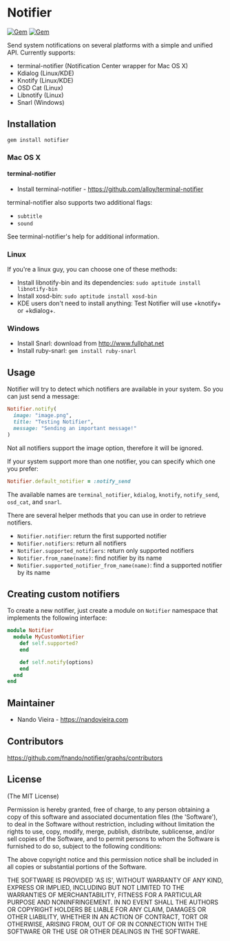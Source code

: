 # Notifier

[![Gem](https://img.shields.io/gem/v/notifier.svg)](https://rubygems.org/gems/notifier)
[![Gem](https://img.shields.io/gem/dt/notifier.svg)](https://rubygems.org/gems/notifier)

Send system notifications on several platforms with a simple and unified API.
Currently supports:

- terminal-notifier (Notification Center wrapper for Mac OS X)
- Kdialog (Linux/KDE)
- Knotify (Linux/KDE)
- OSD Cat (Linux)
- Libnotify (Linux)
- Snarl (Windows)

## Installation

    gem install notifier

### Mac OS X

#### terminal-notifier

- Install terminal-notifier - https://github.com/alloy/terminal-notifier

terminal-notifier also supports two additional flags:

- `subtitle`
- `sound`

See terminal-notifier's help for additional information.

### Linux

If you're a linux guy, you can choose one of these methods:

- Install libnotify-bin and its dependencies:
  `sudo aptitude install libnotify-bin`
- Install xosd-bin: `sudo aptitude install xosd-bin`
- KDE users don't need to install anything: Test Notifier will use +knotify+ or
  +kdialog+.

### Windows

- Install Snarl: download from http://www.fullphat.net
- Install ruby-snarl: `gem install ruby-snarl`

## Usage

Notifier will try to detect which notifiers are available in your system. So you
can just send a message:

```ruby
Notifier.notify(
  image: "image.png",
  title: "Testing Notifier",
  message: "Sending an important message!"
)
```

Not all notifiers support the image option, therefore it will be ignored.

If your system support more than one notifier, you can specify which one you
prefer:

```ruby
Notifier.default_notifier = :notify_send
```

The available names are `terminal_notifier`, `kdialog`, `knotify`,
`notify_send`, `osd_cat`, and `snarl`.

There are several helper methods that you can use in order to retrieve
notifiers.

- `Notifier.notifier`: return the first supported notifier
- `Notifier.notifiers`: return all notifiers
- `Notifier.supported_notifiers`: return only supported notifiers
- `Notifier.from_name(name)`: find notifier by its name
- `Notifier.supported_notifier_from_name(name)`: find a supported notifier by
  its name

## Creating custom notifiers

To create a new notifier, just create a module on `Notifier` namespace that
implements the following interface:

```ruby
module Notifier
  module MyCustomNotifier
    def self.supported?
    end

    def self.notify(options)
    end
  end
end
```

## Maintainer

- Nando Vieira - https://nandovieira.com

## Contributors

https://github.com/fnando/notifier/graphs/contributors

## License

(The MIT License)

Permission is hereby granted, free of charge, to any person obtaining a copy of
this software and associated documentation files (the 'Software'), to deal in
the Software without restriction, including without limitation the rights to
use, copy, modify, merge, publish, distribute, sublicense, and/or sell copies of
the Software, and to permit persons to whom the Software is furnished to do so,
subject to the following conditions:

The above copyright notice and this permission notice shall be included in all
copies or substantial portions of the Software.

THE SOFTWARE IS PROVIDED 'AS IS', WITHOUT WARRANTY OF ANY KIND, EXPRESS OR
IMPLIED, INCLUDING BUT NOT LIMITED TO THE WARRANTIES OF MERCHANTABILITY, FITNESS
FOR A PARTICULAR PURPOSE AND NONINFRINGEMENT. IN NO EVENT SHALL THE AUTHORS OR
COPYRIGHT HOLDERS BE LIABLE FOR ANY CLAIM, DAMAGES OR OTHER LIABILITY, WHETHER
IN AN ACTION OF CONTRACT, TORT OR OTHERWISE, ARISING FROM, OUT OF OR IN
CONNECTION WITH THE SOFTWARE OR THE USE OR OTHER DEALINGS IN THE SOFTWARE.
